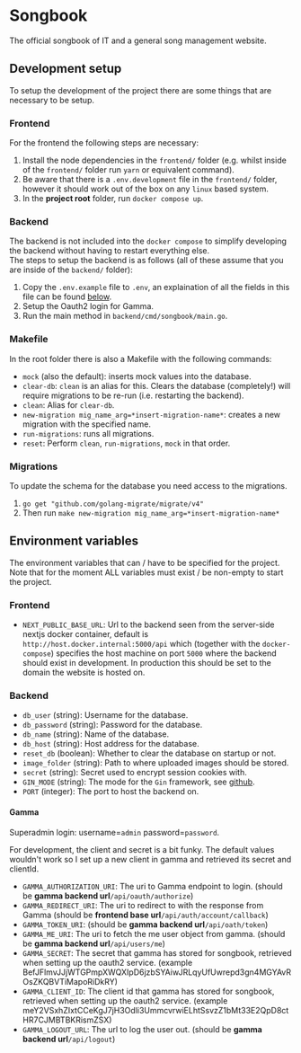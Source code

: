 # Songbook

The official songbook of IT and a general song management website.

## Development setup

To setup the development of the project there are some things that are necessary to be setup.

### Frontend

For the frontend the following steps are necessary:

1. Install the node dependencies in the `frontend/` folder (e.g. whilst inside of the `frontend/` folder run `yarn` or equivalent command).
1. Be aware that there is a `.env.development` file in the `frontend/` folder, however it should work out of the box on any `linux` based system.
1. In the **project root** folder, run `docker compose up`.

### Backend

The backend is not included into the `docker compose` to simplify developing the backend without having to restart everything else.  
The steps to setup the backend is as follows (all of these assume that you are inside of the `backend/` folder):

1. Copy the `.env.example` file to `.env`, an explaination of all the fields in this file can be found [below](#environment-variables).
2. Setup the Oauth2 login for Gamma.
3. Run the main method in `backend/cmd/songbook/main.go`.

### Makefile

In the root folder there is also a Makefile with the following commands:

- `mock` (also the default): inserts mock values into the database.
- `clear-db`: `clean` is an alias for this. Clears the database (completely!) will require migrations to be re-run (i.e. restarting the backend).
- `clean`: Alias for `clear-db`.
- `new-migration mig_name_arg=*insert-migration-name*`: creates a new migration with the specified name.
- `run-migrations`: runs all migrations.
- `reset`: Perform `clean`, `run-migrations`, `mock` in that order.

### Migrations

To update the schema for the database you need access to the migrations.

1. `go get "github.com/golang-migrate/migrate/v4"`
2. Then run `make new-migration mig_name_arg=*insert-migration-name*`

## Environment variables

The environment variables that can / have to be specified for the project.
Note that for the moment ALL variables must exist / be non-empty to start the project.

### Frontend

- `NEXT_PUBLIC_BASE_URL`: Url to the backend seen from the server-side nextjs docker container, default is `http://host.docker.internal:5000/api` which (together with the `docker-compose`) specifies the host machine on port `5000` where the backend should exist in development. In production this should be set to the domain the website is hosted on.

### Backend

- `db_user` (string): Username for the database.
- `db_password` (string): Password for the database.
- `db_name` (string): Name of the database.
- `db_host` (string): Host address for the database.
- `reset_db` (boolean): Whether to clear the database on startup or not.
- `image_folder` (string): Path to where uploaded images should be stored.
- `secret` (string): Secret used to encrypt session cookies with.
- `GIN_MODE` (string): The mode for the `Gin` framework, see [github](https://github.com/gin-gonic/gin).
- `PORT` (integer): The port to host the backend on.

#### Gamma

Superadmin login: username=`admin` password=`password`.

For development, the client and secret is a bit funky. The default values wouldn't work so I set up a new client in gamma and retrieved its secret and clientId.

- `GAMMA_AUTHORIZATION_URI`: The uri to Gamma endpoint to login. (should be **gamma backend url**`/api/oauth/authorize`)
- `GAMMA_REDIRECT_URI`: The uri to redirect to with the response from Gamma (should be **frontend base url**`/api/auth/account/callback`)
- `GAMMA_TOKEN_URI`: (should be **gamma backend url**`/api/oath/token`)
- `GAMMA_ME_URI`: The uri to fetch the me user object from gamma. (should be **gamma backend url**`/api/users/me`)
- `GAMMA_SECRET`: The secret that gamma has stored for songbook, retrieved when setting up the oauth2 service. (example BefJFlmvJJjWTGPmpXWQXIpD6jzbSYAiwJRLqyUfUwrepd3gn4MGYAvROsZKQBVTiMapoRiDkRY)
- `GAMMA_CLIENT_ID`: The client id that gamma has stored for songbook, retrieved when setting up the oauth2 service. (example meY2VSxhZIxtCCeKgJ7jH3Odli3UmmcvrwiELhtSsvzZ1bMt33E2QpD8ctHR7CJMBTBKRismZSX)
- `GAMMA_LOGOUT_URL`: The url to log the user out. (should be **gamma backend url**`/api/logout`)
